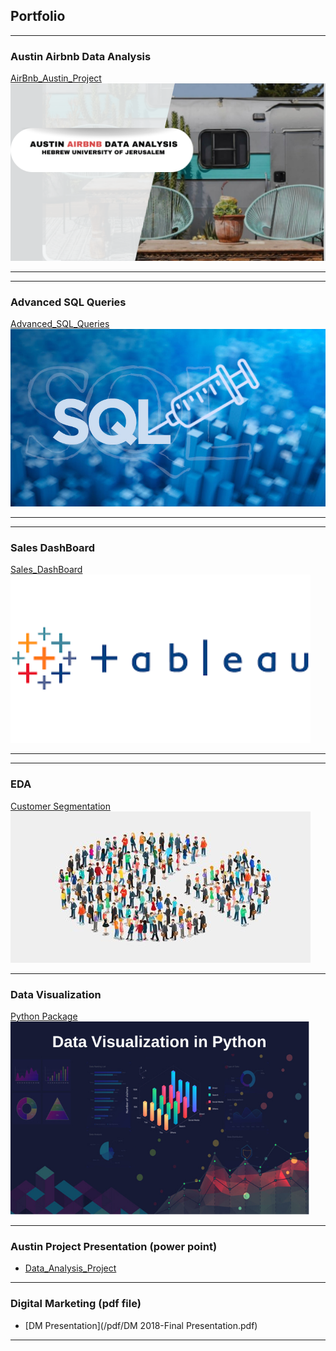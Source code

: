 ## Portfolio
____

### Austin Airbnb Data Analysis

[AirBnb_Austin_Project](https://tamer-george.github.io/final_Project_DataAnalysis/)
<img src="images/header.png?raw=true"/>

---
---

### Advanced SQL Queries  

[Advanced_SQL_Queries](https://tamer-george.github.io/Advanced_SQL_Quires/)
<img src="images/sql.png?raw=true"/>

---
---

### Sales DashBoard 

[Sales_DashBoard](https://public.tableau.com/app/profile/tamer.samara/viz/SalesDashBoard_16915704901950/Dashboard1#1)
<img src="images/tableau.png?raw=true"/>

---
---

### EDA 

[Customer Segmentation](https://tamer-george.github.io/mallCustomers/)
<img src="images/dataset-cover.jpg?raw=true"/>

---

### Data Visualization 
[Python Package](https://tamer-george.github.io/docs/_build/html/index.html)
<img src="images/datavis.png?raw=true"/>

---
### Austin Project Presentation (power point)

- [Data_Analysis_Project](/pdf/final_Project_Presentation.pptx)

---

### Digital Marketing (pdf file)

- [DM Presentation](/pdf/DM 2018-Final Presentation.pdf)


---





